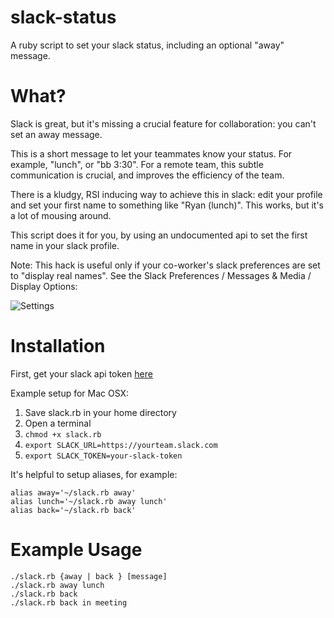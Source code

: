 # slack-status
A ruby script to set your slack status, including an optional "away" message.

# What?
Slack is great, but it's missing a crucial feature for collaboration: you can't set an away message.

This is a short message to let your teammates know your status. For example, "lunch", or "bb 3:30". For a remote team, this subtle communication is crucial, and improves the efficiency of the team.

There is a kludgy, RSI inducing way to achieve this in slack: edit your profile and set your first name to something like "Ryan (lunch)". This works, but it's a lot of mousing around.

This script does it for you, by using an undocumented api to set the first name in your slack profile.

Note: This hack is useful only if your co-worker's slack preferences are set to "display real names". See the Slack Preferences / Messages & Media / Display Options:

![Settings](https://raw.githubusercontent.com/rydama/slack-status/master/slack-settings.png)


# Installation

First, get your slack api token [here](https://api.slack.com/docs/oauth-test-tokens)

Example setup for Mac OSX:

1. Save slack.rb in your home directory
2. Open a terminal
3. `chmod +x slack.rb`
4. `export SLACK_URL=https://yourteam.slack.com`
4. `export SLACK_TOKEN=your-slack-token`


It's helpful to setup aliases, for example:

```
alias away='~/slack.rb away'
alias lunch='~/slack.rb away lunch'
alias back='~/slack.rb back'
```

# Example Usage

```
./slack.rb {away | back } [message]
./slack.rb away lunch
./slack.rb back
./slack.rb back in meeting
```
